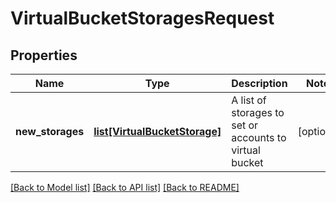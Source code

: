# VirtualBucketStoragesRequest

## Properties
Name | Type | Description | Notes
------------ | ------------- | ------------- | -------------
**new_storages** | [**list[VirtualBucketStorage]**](VirtualBucketStorage.md) | A list of storages to set or accounts to virtual bucket | [optional] 

[[Back to Model list]](../README.md#documentation-for-models) [[Back to API list]](../README.md#documentation-for-api-endpoints) [[Back to README]](../README.md)


